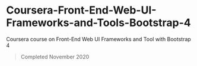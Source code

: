 # Coursera-Front-End-Web-UI-Frameworks-and-Tools-Bootstrap-4
Coursera course on Front-End Web UI Frameworks and Tool  with Bootstrap 4

> Completed November 2020

